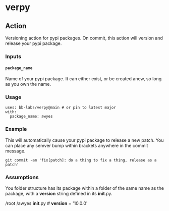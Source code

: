 # verpy

## Action
Versioning action for pypi packages. On commit, this action will version and release your pypi package.

### Inputs

#### `package_name`
Name of your pypi package. It can either exist, or be created anew, so long as you own the name.

### Usage
```
uses: bb-labs/verpy@main # or pin to latest major
with:
  package_name: awyes
```

### Example
This will automatically cause your pypi package to release a new patch. You can place any semver bump within brackets anywhere in the commit message.
```
git commit -am 'fix[patch]: do a thing to fix a thing, release as a patch'
```

### Assumptions
You folder structure has its package within a folder of the same name as the package, with a __version__ string defined in its __init__.py.

/root
  /awyes
    __init__.py # __version__ = '10.0.0'
